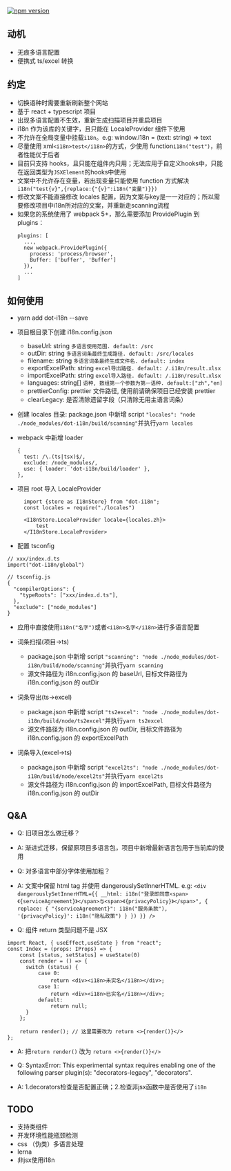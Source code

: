 [![npm version](https://img.shields.io/npm/v/dot-i18n.svg?style=flat)](https://www.npmjs.com/package/dot-i18n)

## 动机

- 无痕多语言配置
- 便携式 ts/excel 转换

## 约定
- 切换语种时需要重新刷新整个网站
- 基于 react + typescript 项目
- 出现多语言配置不生效，重新生成扫描项目并重启项目
- i18n 作为该库的关键字，且只能在 LocaleProvider 组件下使用
- 不允许在全局变量中挂载`i18n`。e.g: window.i18n = (text: string) => text
- 尽量使用 xml`<i18n>test</i18n>`的方式，少使用 function`i18n("test")`，前者性能优于后者
- 目前只支持 hooks，且只能在组件内只用；无法应用于自定义hooks中，只能在返回类型为`JSXElement`的hooks中使用
- 文案中不允许存在变量，若出现变量只能使用 function 方式解决`i18n("test{v}",{replace:{"{v}":i18n("变量")}})`
- 修改文案不能直接修改 locales 配置，因为文案与key是一一对应的；所以需要修改项目中i18n所对应的文案，并重新走scanning流程
- 如果您的系统使用了 webpack 5+，那么需要添加 ProvidePlugin 到 plugins：
  ```
  plugins: [
    ...,
    new webpack.ProvidePlugin({
      process: 'process/browser',
      Buffer: ['buffer', 'Buffer']
    }),
    ...
  ]
  ```


## 如何使用

- yarn add dot-i18n --save
- 项目根目录下创建 i18n.config.json
  - baseUrl: string `多语言使用范围. default: /src`
  - outDir: string `多语言词条最终生成路径. default: /src/locales`
  - filename: string `多语言词条最终生成文件名. default: index`
  - exportExcelPath: string `excel导出路径. default: /.i18n/result.xlsx`
  - importExcelPath: string `excel导入路径. default: /.i18n/result.xlsx`
  - languages: string[] `语种, 数组第一个参数为第一语种. default:["zh","en]`
  - prettierConfig: prettier 文件路径, 使用前请确保项目已经安装 prettier
  - clearLegacy: 是否清除遗留字段（只清除无用主语言词条）
- 创建 locales 目录: package.json 中新增 script `"locales": "node ./node_modules/dot-i18n/build/scanning"`并执行`yarn locales`
- webpack 中新增 loader
  ```
  {
    test: /\.(ts|tsx)$/,
    exclude: /node_modules/,
    use: { loader: 'dot-i18n/build/loader' },
  },
  ```
- 项目 root 导入 LocaleProvider

  ```
    import {store as I18nStore} from "dot-i18n";
    const locales = require("./locales")

    <I18nStore.LocaleProvider locale={locales.zh}>
        test
    </I18nStore.LocaleProvider>
  ```

- 配置 tsconfig

```
// xxx/index.d.ts
import("dot-i18n/global")

// tsconfig.js
{
  "compilerOptions": {
    "typeRoots": ["xxx/index.d.ts"],
  },
  "exclude": ["node_modules"]
}

```

- 应用中直接使用`i18n("名字")`或者`<i18n>名字</i18n>`进行多语言配置

- 词条扫描(项目->ts)
  - package.json 中新增 script `"scanning": "node ./node_modules/dot-i18n/build/node/scanning"`并执行`yarn scanning`
  - 源文件路径为 i18n.config.json 的 baseUrl, 目标文件路径为 i18n.config.json 的 outDir

- 词条导出(ts->excel)
  - package.json 中新增 script `"ts2excel": "node ./node_modules/dot-i18n/build/node/ts2excel"`并执行`yarn ts2excel`
  - 源文件路径为 i18n.config.json 的 outDir, 目标文件路径为 i18n.config.json 的 exportExcelPath

- 词条导入(excel->ts)
  - package.json 中新增 script `"excel2ts": "node ./node_modules/dot-i18n/build/node/excel2ts"`并执行`yarn excel2ts`
  - 源文件路径为 i18n.config.json 的 importExcelPath, 目标文件路径为 i18n.config.json 的 outDir

## Q&A

- Q: 旧项目怎么做迁移？
- A: 渐进式迁移，保留原项目多语言包，项目中新增最新语言包用于当前库的使用

- Q: 对多语言中部分字体使用加粗？
- A: 文案中保留 html tag 并使用 dangerouslySetInnerHTML. e.g: `<div dangerouslySetInnerHTML={{ __html: i18n("登录即同意<span>《{serviceAgreement}》</span>与<span>《{privacyPolicy}》</span>", { replace: { "{serviceAgreement}": i18n("服务条款"), '{privacyPolicy}': i18n("隐私政策") } }) }} />`

- Q: 组件 return 类型问题不是 JSX

```
import React, { useEffect,useState } from "react";
const Index = (props: IProps) => {
    const [status, setStatus] = useState(0)
    const render = () => {
      switch (status) {
          case 0:
              return <div><i18n>未实名</i18n></div>;
          case 1:
              return <div><i18n>已实名</i18n></div>;
          default:
              return null;
      }
    };

    return render(); // 这里需要改为 return <>{render()}</>
};

```

- A: 把`return render()` 改为 `return <>{render()}</>`

- Q: SyntaxError: This experimental syntax requires enabling one of the following parser plugin(s): "decorators-legacy", "decorators".

- A: 1.decorators检查是否配置正确；2.检查非jsx函数中是否使用了`i18n`

## TODO

- 支持类组件
- 开发环境性能瓶颈检测
- css （伪类）多语言处理
- lerna
- 非jsx使用i18n